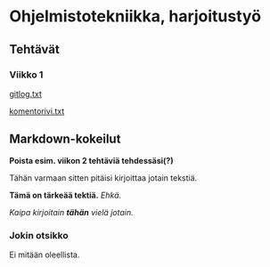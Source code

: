 # Ohjelmistotekniikka, harjoitustyö

## Tehtävät

### Viikko 1

[gitlog.txt](https://github.com/JustAGoldeneye/ot-harjoitustyo/blob/master/laskarit/viikko1/gitlog.txt)

[komentorivi.txt](https://github.com/JustAGoldeneye/ot-harjoitustyo/blob/master/laskarit/viikko1/komentorivi.txt)

## Markdown-kokeilut

**Poista esim. viikon 2 tehtäviä tehdessäsi(?)**

Tähän varmaan sitten pitäisi kirjoittaa jotain tekstiä.

**Tämä on tärkeää tektiä.** *Ehkä.*

_Kaipa kirjoitain **tähän** vielä jotain._

### Jokin otsikko

Ei mitään oleellista.
